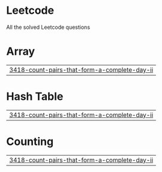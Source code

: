 # Leetcode
All the solved Leetcode questions


# Array
|  |
| ------- |
| [3418-count-pairs-that-form-a-complete-day-ii](https://github.com/vermavishal12/Leetcode/tree/master/3418-count-pairs-that-form-a-complete-day-ii) |
# Hash Table
|  |
| ------- |
| [3418-count-pairs-that-form-a-complete-day-ii](https://github.com/vermavishal12/Leetcode/tree/master/3418-count-pairs-that-form-a-complete-day-ii) |
# Counting
|  |
| ------- |
| [3418-count-pairs-that-form-a-complete-day-ii](https://github.com/vermavishal12/Leetcode/tree/master/3418-count-pairs-that-form-a-complete-day-ii) |
